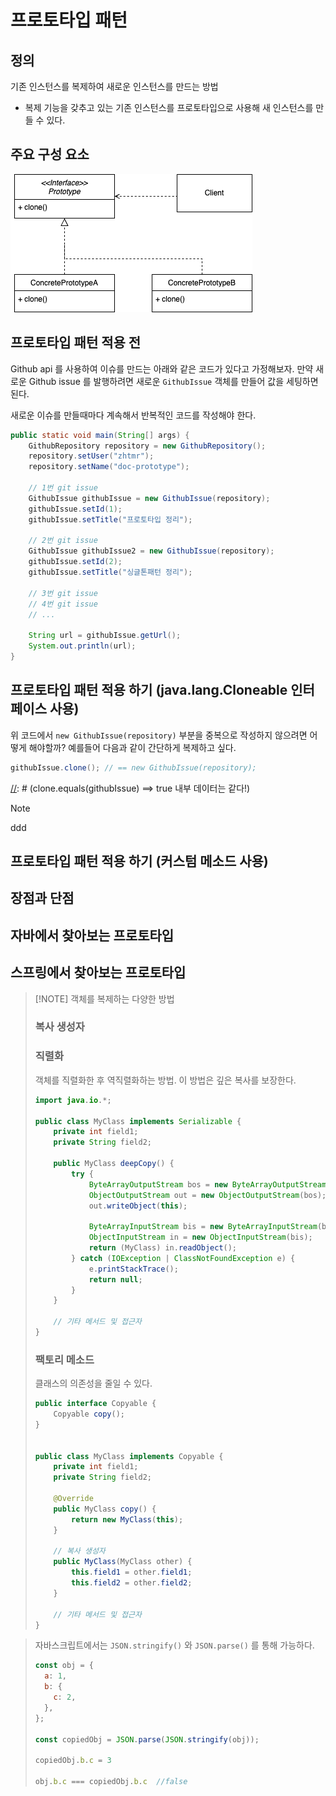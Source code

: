 
# 프로토타입 패턴

## 정의
기존 인스턴스를 복제하여 새로운 인스턴스를 만드는 방법
 - 복제 기능을 갖추고 있는 기존 인스턴스를 프로토타입으로 사용해 새 인스턴스를 만들 수 있다.

## 주요 구성 요소
![img](https://github.com/zhtmr/static-files-for-posting/blob/main/static-files-for-posting/20240629/prototype-pattern.drawio.png?raw=true)

[//]: # (정리내용 ㄱㄱ)

## 프로토타입 패턴 적용 전
Github api 를 사용하여 이슈를 만드는 아래와 같은 코드가 있다고 가정해보자. 
만약 새로운 Github issue 를 발행하려면 새로운 `GithubIssue` 객체를 만들어 값을 세팅하면 된다.

새로운 이슈를 만들때마다 계속해서 반복적인 코드를 작성해야 한다.

```java
public static void main(String[] args) {
    GithubRepository repository = new GithubRepository();
    repository.setUser("zhtmr");
    repository.setName("doc-prototype");

    // 1번 git issue
    GithubIssue githubIssue = new GithubIssue(repository);
    githubIssue.setId(1);
    githubIssue.setTitle("프로토타입 정리");

    // 2번 git issue
    GithubIssue githubIssue2 = new GithubIssue(repository);
    githubIssue.setId(2);
    githubIssue.setTitle("싱글톤패턴 정리");
    
    // 3번 git issue
    // 4번 git issue
    // ...
    
    String url = githubIssue.getUrl();
    System.out.println(url);
}
```

## 프로토타입 패턴 적용 하기 (java.lang.Cloneable 인터페이스 사용)
위 코드에서 `new GithubIssue(repository)` 부분을 중복으로 작성하지 않으려면 어떻게 해야할까?
예를들어 다음과 같이 간단하게 복제하고 싶다.

```java
githubIssue.clone(); // == new GithubIssue(repository);
```


[//]: # (clone != githubIssue ==> false 객체 레퍼런스는 다르다!)
[//]: # (clone.equals(githubIssue\) ==> true 내부 데이터는 같다!)

> [!NOTE]
> ddd

## 프로토타입 패턴 적용 하기 (커스텀 메소드 사용)


## 장점과 단점

## 자바에서 찾아보는 프로토타입

## 스프링에서 찾아보는 프로토타입

> [!NOTE] 객체를 복제하는 다양한 방법
> ### 복사 생성자
> ### 직렬화
> 객체를 직렬화한 후 역직렬화하는 방법. 이 방법은 깊은 복사를 보장한다.
> ```java
> import java.io.*;
>
> public class MyClass implements Serializable {
>     private int field1;
>     private String field2;
>     
>     public MyClass deepCopy() {
>         try {
>             ByteArrayOutputStream bos = new ByteArrayOutputStream();
>             ObjectOutputStream out = new ObjectOutputStream(bos);
>             out.writeObject(this);
>             
>             ByteArrayInputStream bis = new ByteArrayInputStream(bos.toByteArray());
>             ObjectInputStream in = new ObjectInputStream(bis);
>             return (MyClass) in.readObject();
>         } catch (IOException | ClassNotFoundException e) {
>             e.printStackTrace();
>             return null;
>         }
>     }
>     
>     // 기타 메서드 및 접근자
> }
>
> ```
>
> ### 팩토리 메소드
> 클래스의 의존성을 줄일 수 있다.
> ```java
> public interface Copyable {
>     Copyable copy();
> }
>
>
> public class MyClass implements Copyable {
>     private int field1;
>     private String field2;
>     
>     @Override
>     public MyClass copy() {
>         return new MyClass(this);
>     }
>     
>     // 복사 생성자
>     public MyClass(MyClass other) {
>         this.field1 = other.field1;
>         this.field2 = other.field2;
>     }
>     
>     // 기타 메서드 및 접근자
> }
>
> ```

> 자바스크립트에서는 `JSON.stringify()` 와 `JSON.parse()` 를 통해 가능하다.
> ```javascript
> const obj = {
>   a: 1,
>   b: {
>     c: 2,
>   },
> };
>
> const copiedObj = JSON.parse(JSON.stringify(obj));
>
> copiedObj.b.c = 3
>
> obj.b.c === copiedObj.b.c  //false 
> ```



